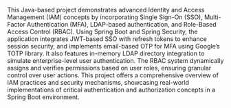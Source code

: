 This Java-based project demonstrates advanced Identity and Access Management (IAM) concepts by incorporating Single Sign-On (SSO), Multi-Factor Authentication (MFA), LDAP-based authentication, and Role-Based Access Control (RBAC). Using Spring Boot and Spring Security, the application integrates JWT-based SSO with refresh tokens to enhance session security, and implements email-based OTP for MFA using Google’s TOTP library. It also features in-memory LDAP directory integration to simulate enterprise-level user authentication. The RBAC system dynamically assigns and verifies permissions based on user roles, ensuring granular control over user actions. This project offers a comprehensive overview of IAM practices and security mechanisms, showcasing real-world implementations of critical authentication and authorization concepts in a Spring Boot environment.
